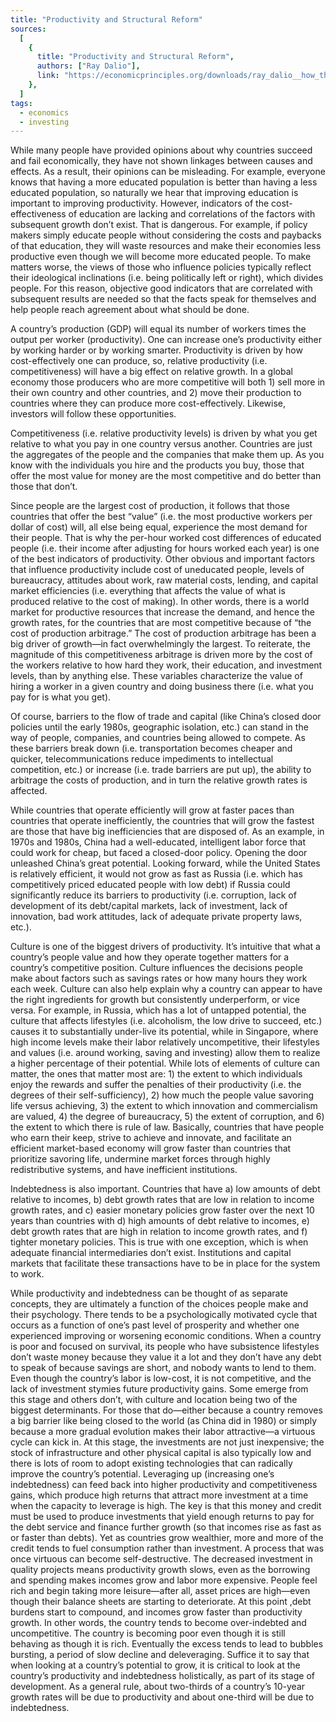 ```yaml
---
title: "Productivity and Structural Reform"
sources:
  [
    {
      title: "Productivity and Structural Reform",
      authors: ["Ray Dalio"],
      link: "https://economicprinciples.org/downloads/ray_dalio__how_the_economic_machine_works__leveragings_and_deleveragings.pdf",
    },
  ]
tags:
  - economics
  - investing
---
```


While many people have provided opinions about why countries succeed and fail economically, they have not shown linkages between causes and effects. As a result, their opinions can be misleading. For example, everyone knows that having a more educated population is better than having a less educated population, so naturally we hear that improving education is important to improving productivity. However, indicators of the cost-effectiveness of education are lacking and correlations of the factors with subsequent growth don’t exist. That is dangerous. For example, if policy makers simply educate people without considering the costs and paybacks of that education, they will waste resources and make their economies less productive even though we will become more educated people. To make matters worse, the views of those who influence policies typically reflect their ideological inclinations (i.e. being politically left or right), which divides people. For this reason, objective good indicators that are correlated with subsequent results are needed so that the facts speak for themselves and help people reach agreement about what should be done.

A country’s production (GDP) will equal its number of workers times the output per worker (productivity). One can increase one’s productivity either by working harder or by working smarter. Productivity is driven by how cost-effectively one can produce, so, relative productivity (i.e. competitiveness) will have a big effect on relative growth. In a global economy those producers who are more competitive will both 1) sell more in their own country and other countries, and 2) move their production to countries where they can produce more cost-effectively. Likewise, investors will follow these opportunities.

Competitiveness (i.e. relative productivity levels) is driven by what you get relative to what you pay in one country versus another. Countries are just the aggregates of the people and the companies that make them up. As you know with the individuals you hire and the products you buy, those that offer the most value for money are the most competitive and do better than those that don’t.

Since people are the largest cost of production, it follows that those countries that offer the best “value” (i.e. the most productive workers per dollar of cost) will, all else being equal, experience the most demand for their people. That is why the per-hour worked cost differences of educated people (i.e. their income after adjusting for hours worked each year) is one of the best indicators of productivity. Other obvious and important factors that influence productivity include cost of uneducated people, levels of bureaucracy, attitudes about work, raw material costs, lending, and capital market efficiencies (i.e. everything that affects the value of what is produced relative to the cost of making). In other words, there is a world market for productive resources that increase the demand, and hence the growth rates, for the countries that are most competitive because of “the cost of production arbitrage.” The cost of production arbitrage has been a big driver of growth—in fact overwhelmingly the largest. To reiterate, the magnitude of this competitiveness arbitrage is driven more by the cost of the workers relative to how hard they work, their education, and investment levels, than by anything else. These variables characterize the value of hiring a worker in a given country and doing business there (i.e. what you pay for is what you get).

Of course, barriers to the flow of trade and capital (like China’s closed door policies until the early 1980s, geographic isolation, etc.) can stand in the way of people, companies, and countries being allowed to compete. As these barriers break down (i.e. transportation becomes cheaper and quicker, telecommunications reduce impediments to intellectual competition, etc.) or increase (i.e. trade barriers are put up), the ability to arbitrage the costs of production, and in turn the relative growth rates is affected.

While countries that operate efficiently will grow at faster paces than countries that operate inefficiently, the countries that will grow the fastest are those that have big inefficiencies that are disposed of. As an example, in 1970s and 1980s, China had a well-educated, intelligent labor force that could work for cheap, but faced a closed-door policy. Opening the door unleashed China’s great potential. Looking forward, while the United States is relatively efficient, it would not grow as fast as Russia (i.e. which has competitively priced educated people with low debt) if Russia could significantly reduce its barriers to productivity (i.e. corruption, lack of development of its debt/capital markets, lack of investment, lack of innovation, bad work attitudes, lack of adequate private property laws, etc.).

Culture is one of the biggest drivers of productivity. It’s intuitive that what a country’s people value and how they operate together matters for a country’s competitive position. Culture influences the decisions people make about factors such as savings rates or how many hours they work each week. Culture can also help explain why a country can appear to have the right ingredients for growth but consistently underperform, or vice versa. For example, in Russia, which has a lot of untapped potential, the culture that affects lifestyles (i.e. alcoholism, the low drive to succeed, etc.) causes it to substantially under-live its potential, while in Singapore, where high income levels make their labor relatively uncompetitive, their lifestyles and values (i.e. around working, saving and investing) allow them to realize a higher percentage of their potential. While lots of elements of culture can matter, the ones that matter most are: 1) the extent to which individuals enjoy the rewards and suffer the penalties of their productivity (i.e. the degrees of their self-sufficiency), 2) how much the people value savoring life versus achieving, 3) the extent to which innovation and commercialism are valued, 4) the degree of bureaucracy, 5) the extent of corruption, and 6) the extent to which there is rule of law. Basically, countries that have people who earn their keep, strive to achieve and innovate, and facilitate an efficient market-based economy will grow faster than countries that prioritize savoring life, undermine market forces through highly redistributive systems, and have inefficient institutions.

Indebtedness is also important. Countries that have a) low amounts of debt relative to incomes, b) debt growth rates that are low in relation to income growth rates, and c) easier monetary policies grow faster over the next 10 years than countries with d) high amounts of debt relative to incomes, e) debt growth rates that are high in relation to income growth rates, and f) tighter monetary policies. This is true with one exception, which is when adequate financial intermediaries don’t exist. Institutions and capital markets that facilitate these transactions have to be in place for the system to work.

While productivity and indebtedness can be thought of as separate concepts, they are ultimately a function of the choices people make and their psychology. There tends to be a psychologically motivated cycle that occurs as a function of one’s past level of prosperity and whether one experienced improving or worsening economic conditions. When a country is poor and focused on survival, its people who have subsistence lifestyles don’t waste money because they value it a lot and they don’t have any debt to speak of because savings are short, and nobody wants to lend to them. Even though the country’s labor is low-cost, it is not competitive, and the lack of investment stymies future productivity gains. Some emerge from this stage and others don’t, with culture and location being two of the biggest determinants. For those that do—either because a country removes a big barrier like being closed to the world (as China did in 1980) or simply because a more gradual evolution makes their labor attractive—a virtuous cycle can kick in. At this stage, the investments are not just inexpensive; the stock of infrastructure and other physical capital is also typically low and there is lots of room to adopt existing technologies that can radically improve the country’s potential. Leveraging up (increasing one’s indebtedness) can feed back into higher productivity and competitiveness gains, which produce high returns that attract more investment at a time when the capacity to leverage is high. The key is that this money and credit must be used to produce investments that yield enough returns to pay for the debt service and finance further growth (so that incomes rise as fast as or faster than debts). Yet as countries grow wealthier, more and more of the credit tends to fuel consumption rather than investment. A process that was once virtuous can become self-destructive. The decreased investment in quality projects means productivity growth slows, even as the borrowing and spending makes incomes grow and labor more expensive. People feel rich and begin taking more leisure—after all, asset prices are high—even though their balance sheets are starting to deteriorate. At this point ,debt burdens start to compound, and incomes grow faster than productivity growth. In other words, the country tends to become over-indebted and uncompetitive. The country is becoming poor even though it is still behaving as though it is rich. Eventually the excess tends to lead to bubbles bursting, a period of slow decline and deleveraging. Suffice it to say that when looking at a country’s potential to grow, it is critical to look at the country’s productivity and indebtedness holistically, as part of its stage of development. As a general rule, about two-thirds of a country’s 10-year growth rates will be due to productivity and about one-third will be due to indebtedness.
